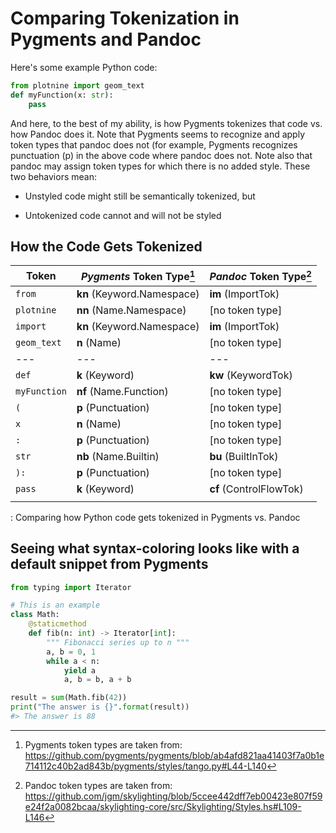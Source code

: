 # Comparing Tokenization in Pygments and Pandoc

Here's some example Python code:


```python
from plotnine import geom_text
def myFunction(x: str):
    pass
```

And here, to the best of my ability, is how Pygments tokenizes that code vs. how Pandoc does it. Note that Pygments seems to recognize and apply token types that pandoc does not (for example, Pygments recognizes punctuation (p) in the above code where pandoc does not. Note also that pandoc may assign token types for which there is no added style. These two behaviors mean:

-   Unstyled code might still be semantically tokenized, but

-   Untokenized code cannot and will not be styled

## How the Code Gets Tokenized

| Token        | *Pygments* Token Type[^comparing-python-tokenization-1] | *Pandoc* Token Type[^comparing-python-tokenization-2] |
|--------------|---------------------------------------------------------|-------------------------------------------------------|
| `from`       | **kn** (Keyword.Namespace)                              | **im** (ImportTok)                                    |
| `plotnine`   | **nn** (Name.Namespace)                                 | [no token type]                                       |
| `import`     | **kn** (Keyword.Namespace)                              | **im** (ImportTok)                                    |
| `geom_text`  | **n** (Name)                                            | [no token type]                                       |
| ---          | ---                                                     | ---                                                   |
| `def`        | **k** (Keyword)                                         | **kw** (KeywordTok)                                   |
| `myFunction` | **nf** (Name.Function)                                  | [no token type]                                       |
| `(`          | **p** (Punctuation)                                     | [no token type]                                       |
| `x`          | **n** (Name)                                            | [no token type]                                       |
| `:`          | **p** (Punctuation)                                     | [no token type]                                       |
| `str`        | **nb** (Name.Builtin)                                   | **bu** (BuiltInTok)                                   |
| `):`         | **p** (Punctuation)                                     | [no token type]                                       |
| `pass`       | **k** (Keyword)                                         | **cf** (ControlFlowTok)                               |
|              |                                                         |                                                       |

: Comparing how Python code gets tokenized in Pygments vs. Pandoc

[^comparing-python-tokenization-1]: Pygments token types are taken from: <https://github.com/pygments/pygments/blob/ab4afd821aa41403f7a0b1e714112c40b2ad843b/pygments/styles/tango.py#L44-L140>

[^comparing-python-tokenization-2]: Pandoc token types are taken from: <https://github.com/jgm/skylighting/blob/5ccee442dff7eb00423e807f59e24f2a0082bcaa/skylighting-core/src/Skylighting/Styles.hs#L109-L146>

## Seeing what syntax-coloring looks like with a default snippet from Pygments


```python
from typing import Iterator

# This is an example
class Math:
    @staticmethod
    def fib(n: int) -> Iterator[int]:
        """ Fibonacci series up to n """
        a, b = 0, 1
        while a < n:
            yield a
            a, b = b, a + b

result = sum(Math.fib(42))
print("The answer is {}".format(result))
#> The answer is 88
```

